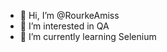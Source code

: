 - 👋 Hi, I’m @RourkeAmiss
- 👀 I’m interested in QA
- 🌱 I’m currently learning Selenium

<!---
RourkeAmiss/RourkeAmiss is a ✨ special ✨ repository because its `README.md` (this file) appears on your GitHub profile.
You can click the Preview link to take a look at your changes.
--->
